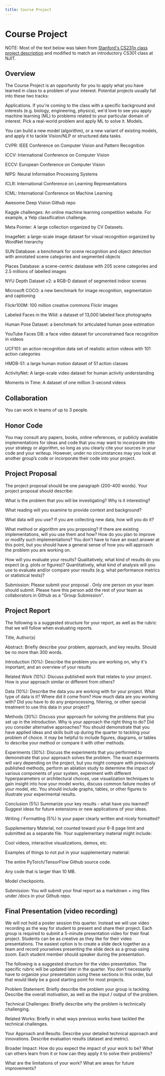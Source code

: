 ```yaml
---
title: Course Project
---
```


# Course Project 

NOTE: Most of the text below was taken from [Stanford's CS231n class project description](http://cs231n.stanford.edu/project.html) and modified to match an introductory CS301 class at NJIT. 

## Overview

The Course Project is an opportunity for you to apply what you have learned in class to a problem of your interest. Potential projects usually fall into these two tracks:

Applications. If you're coming to the class with a specific background and interests (e.g. biology, engineering, physics), we'd love to see you apply machine learning (ML) to problems related to your particular domain of interest. Pick a real-world problem and apply ML to solve it.
Models. 

You can build a new model (algorithm), or a new variant of existing models, and apply it to tackle Vision/NLP or structured data  tasks. 


CVPR: IEEE Conference on Computer Vision and Pattern Recognition

ICCV: International Conference on Computer Vision

ECCV: European Conference on Computer Vision

NIPS: Neural Information Processing Systems

ICLR: International Conference on Learning Representations

ICML: International Conference on Machine Learning

Awesome Deep Vision Github repo

Kaggle challenges: An online machine learning competition website. For example, a Yelp classification challenge.


Meta Pointer: A large collection organized by CV Datasets.

ImageNet: a large-scale image dataset for visual recognition organized by WordNet hierarchy

SUN Database: a benchmark for scene recognition and object detection with annotated scene categories and segmented objects

Places Database: a scene-centric database with 205 scene categories and 2.5 millions of labelled images

NYU Depth Dataset v2: a RGB-D dataset of segmented indoor scenes

Microsoft COCO: a new benchmark for image recognition, segmentation and captioning

Flickr100M: 100 million creative commons Flickr images

Labeled Faces in the Wild: a dataset of 13,000 labeled face photographs

Human Pose Dataset: a benchmark for articulated human pose estimation

YouTube Faces DB: a face video dataset for unconstrained face recognition in videos

UCF101: an action recognition data set of realistic action videos with 101 action categories

HMDB-51: a large human motion dataset of 51 action classes

ActivityNet: A large-scale video dataset for human activity understanding

Moments in Time: A dataset of one million 3-second videos


## Collaboration

You can work in teams of up to 3 people. 

## Honor Code

You may consult any papers, books, online references, or publicly available implementations for ideas and code that you may want to incorporate into your strategy or algorithm, so long as you clearly cite your sources in your code and your writeup. However, under no circumstances may you look at another group’s code or incorporate their code into your project.

## Project Proposal

The project proposal should be one paragraph (200-400 words). Your project proposal should describe:

What is the problem that you will be investigating? Why is it interesting?

What reading will you examine to provide context and background?

What data will you use? If you are collecting new data, how will you do it?

What method or algorithm are you proposing? If there are existing implementations, will you use them and how? How do you plan to improve or 
modify such implementations? You don't have to have an exact answer at this point, but you should have a general sense of how you will approach the problem you are working on.

How will you evaluate your results? Qualitatively, what kind of results do you expect (e.g. plots or figures)? Quantitatively, what kind of analysis will you use to evaluate and/or compare your results (e.g. what performance metrics or statistical tests)?

Submission: Please submit your proposal . Only one person on your team should submit. Please have this person add the rest of your team as collaborators in Github as a "Group Submission".

## Project Report

The following is a suggested structure for your report, as well as the rubric that we will follow when evaluating reports. 

Title, Author(s)

Abstract: Briefly describe your problem, approach, and key results. Should be no more than 300 words.

Introduction (10%): Describe the problem you are working on, why it's important, and an overview of your results

Related Work (10%): Discuss published work that relates to your project. How is your approach similar or different from others?

Data (10%): Describe the data you are working with for your project. What type of data is it? Where did it come from? How much data are you working with? Did you have to do any preprocessing, filtering, or other special treatment to use this data in your project?

Methods (30%): Discuss your approach for solving the problems that you set up in the introduction. Why is your approach the right thing to do? Did you consider alternative approaches? You should demonstrate that you have applied ideas and skills built up during the quarter to tackling your problem of choice. It may be helpful to include figures, diagrams, or tables to describe your method or compare it with other methods.

Experiments (30%): Discuss the experiments that you performed to demonstrate that your approach solves the problem. The exact experiments will vary depending on the project, but you might compare with previously published methods, perform an ablation study to determine the impact of various components of your system, experiment with different hyperparameters or architectural choices, use visualization techniques to gain insight into how your model works, discuss common failure modes of your model, etc. You should include graphs, tables, or other figures to illustrate your experimental results.

Conclusion (5%) Summarize your key results - what have you learned? Suggest ideas for future extensions or new applications of your ideas.

Writing / Formatting (5%) Is your paper clearly written and nicely formatted?

Supplementary Material, not counted toward your 6-8 page limit and submitted as a separate file. Your supplementary material might include:

Cool videos, interactive visualizations, demos, etc.

Examples of things to not put in your supplementary material:

The entire PyTorch/TensorFlow Github source code.

Any code that is larger than 10 MB.

Model checkpoints.

Submission: You will submit your final report as a markdown + img files under /docs in your Github repo. 

## Final Presentation (video recording)

We will not hold a poster session this quarter. Instead we will use video recording as the way for student to present and share their project. Each group is required to submit a 5-minute presentation video for their final project. Students can be as creative as they like for their video presentations. The easiest option is to create a slide deck together as a team and record yourselves presenting the slide deck as a group using zoom. Each student member should speaker during the presentation.

The following is a suggested structure for the video presentation. The specific rubric will be updated later in the quarter. You don't necessarily have to organize your presentation using these sections in this order, but that would likely be a good starting point for most projects.

Problem Statement: Briefly describe the problem your group is tackling. Describe the overall motivation, as well as the input / output of the problem.

Technical Challenges: Briefly describe why the problem is technically challenging.

Related Works: Briefly in what ways previous works have tackled the technical challenges.

Your Approach and Results: Describe your detailed technical approach and innovations. Describe evaluation results (dataset and metric).

Broader Impact: How do you expect the impact of your work to be? What can others learn from it or how can they apply it to solve their problems? 

What are the limitations of your work? What are areas for future improvements?

